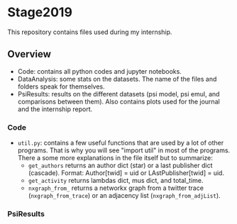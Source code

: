 # Stage2019

This repository contains files used during my internship.

## Overview
- Code: contains all python codes and jupyter notebooks.
- DataAnalysis: some stats on the datasets. The name of the files and folders speak for themselves.
- PsiResults: results on the different datasets (psi model, psi emul, and comparisons between them). Also contains plots used for the journal and the internship report.

### Code
- `util.py`: contains a few useful functions that are used by a lot of other programs. That is why you will see "import util" in most of the programs. There a some more explanations in the file itself but to summarize:
  - `get_authors` returns an author dict (star) or a last publisher dict (cascade). Format: Author[twid] = uid or LAstPublisher[twid] = uid.
  - `get_activity` returns lambdas dict, mus dict, and total_time.
  - `nxgraph_from_` returns a networkx graph from a twitter trace (`nxgraph_from_trace`) or an adjacency list (`nxgraph_from_adjList`).


### PsiResults
